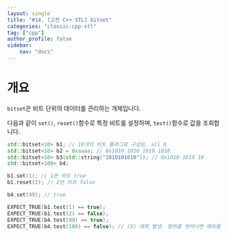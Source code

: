 ```yaml
---
layout: single
title: "#14. [고전 C++ STL] bitset"
categories: "classic-cpp-stl"
tag: ["cpp"]
author_profile: false
sidebar: 
    nav: "docs"
---
```


# 개요

`bitset`은 비트 단위의 데이터를 관리하는 개체입니다.

다음과 같이 `set()`, `reset()`함수로 특정 비트를 설정하며, `test()`함수로 값을 조회합니다.

```cpp
std::bitset<10> b1; // 10개의 비트 플래그로 구성됨. all 0 
std::bitset<16> b2 = 0xaaaa; // 0x1010 1010 1010 1010 
std::bitset<10> b3(std::string("1010101010")); // 0x1010 1010 10 
std::bitset<100> b4;

b1.set(1); // 1번 비트 true 
b1.reset(2); // 2번 비트 false

b4.set(99); // true

EXPECT_TRUE(b1.test(1) == true);
EXPECT_TRUE(b1.test(2) == false);
EXPECT_TRUE(b4.test(99) == true);
EXPECT_TRUE(b4.test(100) == false); // (X) 예외 발생. 범위를 벗어나면 예외를 발생합니다.
```


